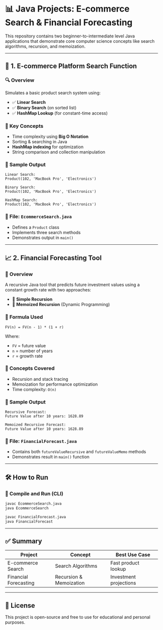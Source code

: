 # 📊 Java Projects: E-commerce Search & Financial Forecasting

This repository contains two beginner-to-intermediate level Java applications that demonstrate core computer science concepts like search algorithms, recursion, and memoization.

---

## 🛒 1. E-commerce Platform Search Function

### 🔍 Overview

Simulates a basic product search system using:

- ✅ **Linear Search**
- ✅ **Binary Search** (on sorted list)
- ✅ **HashMap Lookup** (for constant-time access)

### 🧠 Key Concepts

- Time complexity using **Big O Notation**
- Sorting & searching in Java
- **HashMap indexing** for optimization
- String comparison and collection manipulation

### 🧪 Sample Output

```
Linear Search:
Product(102, 'MacBook Pro', 'Electronics')

Binary Search:
Product(102, 'MacBook Pro', 'Electronics')

HashMap Search:
Product(102, 'MacBook Pro', 'Electronics')
```

### 📁 File: `EcommerceSearch.java`

- Defines a `Product` class
- Implements three search methods
- Demonstrates output in `main()`

---

## 📈 2. Financial Forecasting Tool

### 💼 Overview

A recursive Java tool that predicts future investment values using a constant growth rate with two approaches:

- 🔁 **Simple Recursion**
- 🧠 **Memoized Recursion** (Dynamic Programming)

### 📘 Formula Used

```
FV(n) = FV(n - 1) * (1 + r)
```

Where:
- `FV` = future value
- `n` = number of years
- `r` = growth rate

### 🧠 Concepts Covered

- Recursion and stack tracing
- Memoization for performance optimization
- Time complexity: `O(n)`

### 🧪 Sample Output

```
Recursive Forecast:
Future Value after 10 years: 1628.89

Memoized Recursive Forecast:
Future Value after 10 years: 1628.89
```

### 📁 File: `FinancialForecast.java`

- Contains both `futureValueRecursive` and `futureValueMemo` methods
- Demonstrates result in `main()` function

---

## 🛠️ How to Run

### 🔧 Compile and Run (CLI)

```bash
javac EcommerceSearch.java
java EcommerceSearch

javac FinancialForecast.java
java FinancialForecast
```

---

## ✅ Summary

| Project              | Concept               | Best Use Case              |
|----------------------|-----------------------|-----------------------------|
| E-commerce Search    | Search Algorithms     | Fast product lookup         |
| Financial Forecasting| Recursion & Memoization | Investment projections  |

---

## 📎 License

This project is open-source and free to use for educational and personal purposes.
